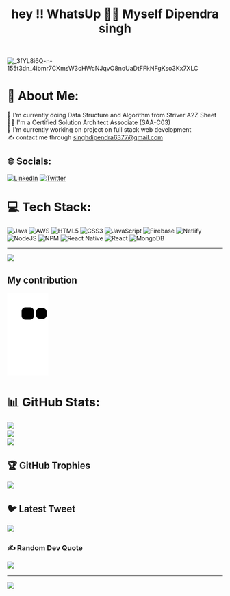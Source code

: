 <h1 align="center"> hey !! WhatsUp 👋👋 Myself Dipendra singh</h1><br>

 ![_3fYL8i6Q-n-155t3dn_4ibmr7CXmsW3cHWcNJqvO8noUaDtFFkNFgKso3Kx7XLC](https://user-images.githubusercontent.com/91822875/221361607-5426e135-c2c2-4d10-82a3-92dd54752f5b.gif)

# 💫 About Me:
 🔭 I'm currently doing Data Structure and Algorithm from Striver A2Z Sheet<br> 🧑‍🎓 I'm a Certified Solution Architect Associate (SAA-C03)<br>👷 I'm currently working on project on full stack web development<br>✍️ contact me through singhdipendra6377@gmail.com <br>



## 🌐 Socials:
[![LinkedIn](https://img.shields.io/badge/LinkedIn-%230077B5.svg?logo=linkedin&logoColor=white)](https://linkedin.com/in/https://www.linkedin.com/in/dipendra-singh-shekhawat-88369421b/) [![Twitter](https://img.shields.io/badge/Twitter-%231DA1F2.svg?logo=Twitter&logoColor=white)](https://twitter.com/https://twitter.com/Dipendr10444483) 

# 💻 Tech Stack:
![Java](https://img.shields.io/badge/java-%23ED8B00.svg?style=for-the-badge&logo=java&logoColor=white) ![AWS](https://img.shields.io/badge/AWS-%23FF9900.svg?style=for-the-badge&logo=amazon-aws&logoColor=white) ![HTML5](https://img.shields.io/badge/html5-%23E34F26.svg?style=for-the-badge&logo=html5&logoColor=white) ![CSS3](https://img.shields.io/badge/css3-%231572B6.svg?style=for-the-badge&logo=css3&logoColor=white) ![JavaScript](https://img.shields.io/badge/javascript-%23323330.svg?style=for-the-badge&logo=javascript&logoColor=%23F7DF1E) ![Firebase](https://img.shields.io/badge/firebase-%23039BE5.svg?style=for-the-badge&logo=firebase) ![Netlify](https://img.shields.io/badge/netlify-%23000000.svg?style=for-the-badge&logo=netlify&logoColor=#00C7B7) ![NodeJS](https://img.shields.io/badge/node.js-6DA55F?style=for-the-badge&logo=node.js&logoColor=white) ![NPM](https://img.shields.io/badge/NPM-%23000000.svg?style=for-the-badge&logo=npm&logoColor=white) ![React Native](https://img.shields.io/badge/react_native-%2320232a.svg?style=for-the-badge&logo=react&logoColor=%2361DAFB) ![React](https://img.shields.io/badge/react-%2320232a.svg?style=for-the-badge&logo=react&logoColor=%2361DAFB) ![MongoDB](https://img.shields.io/badge/MongoDB-%234ea94b.svg?style=for-the-badge&logo=mongodb&logoColor=white)

---
[![](https://visitcount.itsvg.in/api?id=Dipendra6377&icon=0&color=0)](https://visitcount.itsvg.in)

## My contribution
![snake gif](https://github.com/Dipendra6377/Dipendra6377/blob/output/github-contribution-grid-snake.svg)

# 📊 GitHub Stats:
![](https://github-readme-stats.vercel.app/api?username=Dipendra6377&theme=tokyonight&hide_border=false&include_all_commits=false&count_private=false)<br/>
![](https://github-readme-streak-stats.herokuapp.com/?user=Dipendra6377&theme=tokyonight&hide_border=false)<br/>
![](https://github-readme-stats.vercel.app/api/top-langs/?username=Dipendra6377&theme=tokyonight&hide_border=false&include_all_commits=false&count_private=false&layout=compact)

## 🏆 GitHub Trophies
![](https://github-profile-trophy.vercel.app/?username=Dipendra6377&theme=tokyonight&no-frame=false&no-bg=false&margin-w=4)

## 🐦 Latest Tweet
[![](https://gtce.itsvg.in/api?username=https://twitter.com/Dipendr10444483)](https://github.com/VishwaGauravIn/github-twitter-card-embed)

### ✍️ Random Dev Quote
![](https://quotes-github-readme.vercel.app/api?type=vetical&theme=tokyonight)



---
[![](https://visitcount.itsvg.in/api?id=Dipendra6377&icon=0&color=0)](https://visitcount.itsvg.in)



<!-- Proudly created with GPRM ( https://gprm.itsvg.in ) -->

